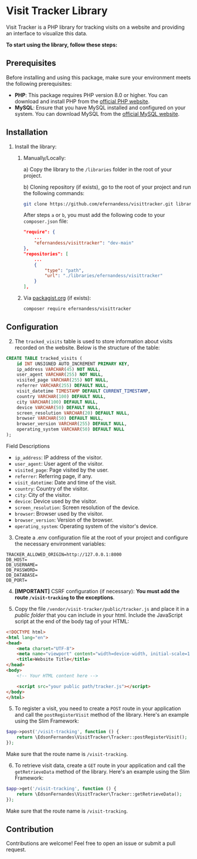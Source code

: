 # Visit Tracker Library

Visit Tracker is a PHP library for tracking visits on a website and providing an interface to visualize this data.

**To start using the library, follow these steps:**

## Prerequisites

Before installing and using this package, make sure your environment meets the following prerequisites:

- **PHP**: This package requires PHP version 8.0 or higher. You can download and install PHP from the [official PHP website](https://www.php.net/downloads).
- **MySQL**: Ensure that you have MySQL installed and configured on your system. You can download MySQL from the [official MySQL website](https://www.mysql.com/downloads/).

## Installation

1. Install the library:

    1. Manually/Locally:

        a) Copy the library to the `/libraries` folder in the root of your project.

        b) Cloning repository (if exists), go to the root of your project and run the following commands:
        ```bash
        git clone https://github.com/efernandess/visittracker.git libraries/efernandess/visittracker
        ```

        After steps `a` or `b`, you must add the following code to your `composer.json` file:
        ```json
        "require": {
            ...
            "efernandess/visittracker": "dev-main"
        },
        "repositories": [
            ...
            {
                "type": "path",
                "url": "./libraries/efernandess/visittracker"
            }
        ],
        ```

    2. Via [packagist.org](https://packagist.org) (if exists):
        ```bash
        composer require efernandess/visittracker
        ```

## Configuration

2. The `tracked_visits` table is used to store information about visits recorded on the website. Below is the structure of the table:

```sql
CREATE TABLE tracked_visits (
    id INT UNSIGNED AUTO_INCREMENT PRIMARY KEY,
    ip_address VARCHAR(45) NOT NULL,
    user_agent VARCHAR(255) NOT NULL,
    visited_page VARCHAR(255) NOT NULL,
    referrer VARCHAR(255) DEFAULT NULL,
    visit_datetime TIMESTAMP DEFAULT CURRENT_TIMESTAMP,
    country VARCHAR(100) DEFAULT NULL,
    city VARCHAR(100) DEFAULT NULL,
    device VARCHAR(50) DEFAULT NULL,
    screen_resolution VARCHAR(20) DEFAULT NULL,
    browser VARCHAR(50) DEFAULT NULL,
    browser_version VARCHAR(255) DEFAULT NULL,
    operating_system VARCHAR(50) DEFAULT NULL
);
```
Field Descriptions
- `ip_address`: IP address of the visitor.
- `user_agent`: User agent of the visitor.
- `visited_page`: Page visited by the user.
- `referrer`: Referring page, if any.
- `visit_datetime`: Date and time of the visit.
- `country`: Country of the visitor.
- `city`: City of the visitor.
- `device`: Device used by the visitor.
- `screen_resolution`: Screen resolution of the device.
- `browser`: Browser used by the visitor.
- `browser_version`: Version of the browser.
- `operating_system`: Operating system of the visitor's device.

3. Create a .env configuration file at the root of your project and configure the necessary environment variables:

```dotenv
TRACKER_ALLOWED_ORIGIN=http://127.0.0.1:8000
DB_HOST=
DB_USERNAME=
DB_PASSWORD=
DB_DATABASE=
DB_PORT=
```

4. **[IMPORTANT]** CSRF configuration (if necessary): **You must add the route `/visit-tracking` to the exceptions**.

5. Copy the file `/vendor/visit-tracker/public/tracker.js` and place it in a _public folder_ that you can include in your html. Include the JavaScript script at the end of the body tag of your HTML:

```html
<!DOCTYPE html>
<html lang="en">
<head>
    <meta charset="UTF-8">
    <meta name="viewport" content="width=device-width, initial-scale=1.0">
    <title>Website Title</title>
</head>
<body>
    <!-- Your HTML content here -->

    <script src="your public path/tracker.js"></script>
</body>
</html>
```

5. To register a visit, you need to create a `POST` route in your application and call the `postRegisterVisit` method of the library. Here's an example using the Slim Framework:

```php
$app->post('/visit-tracking', function () {
    return \EdsonFernandes\VisitTracker\Tracker::postRegisterVisit();
});
```
Make sure that the route name is `/visit-tracking`.

6. To retrieve visit data, create a `GET`  route in your application and call the `getRetrieveData` method of the library. Here's an example using the Slim Framework:

```php
$app->get('/visit-tracking', function () {
    return \EdsonFernandes\VisitTracker\Tracker::getRetrieveData();
});
```
Make sure that the route name is `/visit-tracking`.

## Contribution

Contributions are welcome! Feel free to open an issue or submit a pull request.
